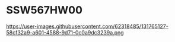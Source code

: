 # SSW567HW00

https://user-images.githubusercontent.com/62318485/131765127-58cf32a9-a601-4588-9d71-0c0a9dc3239a.png
